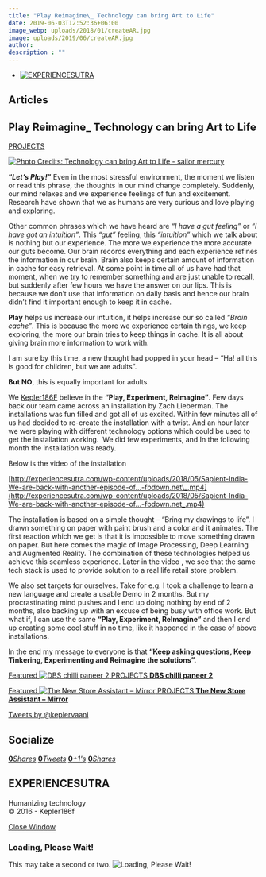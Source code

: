 ```yaml
---
title: "Play Reimagine\_ Technology can bring Art to Life"
date: 2019-06-03T12:52:36+06:00
image_webp: uploads/2018/01/createAR.jpg
image: uploads/2019/06/createAR.jpg
author: 
description : ""
---
```


*   [![EXPERIENCESUTRA](/wp-content/themes/tresor-theme/images/logo.png)](http://experiencesutra.com/)

Articles
--------

Play Reimagine\_ Technology can bring Art to Life
-------------------------------------------------

[PROJECTS](http://experiencesutra.com/category/projects/)

[![Photo Credits: Technology can bring Art to Life - sailor mercury](http://experiencesutra.com/wp-content/uploads/2018/05/1_xB_z9sAFVwMt2pf3hmYuNw-1024x568.png)](http://experiencesutra.com/wp-content/uploads/2018/05/1_xB_z9sAFVwMt2pf3hmYuNw.png)

**“_Let’s Play!_”** Even in the most stressful environment, the moment we listen or read this phrase, the thoughts in our mind change completely. Suddenly, our mind relaxes and we experience feelings of fun and excitement. Research have shown that we as humans are very curious and love playing and exploring.

Other common phrases which we have heard are _“I have a gut feeling”_ or _“I have got an intuition”_. This _“gut”_ feeling, this _“intuition”_ which we talk about is nothing but our experience. The more we experience the more accurate our guts become. Our brain records everything and each experience refines the information in our brain. Brain also keeps certain amount of information in cache for easy retrieval. At some point in time all of us have had that moment, when we try to remember something and are just unable to recall, but suddenly after few hours we have the answer on our lips. This is because we don’t use that information on daily basis and hence our brain didn’t find it important enough to keep it in cache.

**Play** helps us increase our intuition, it helps increase our so called _“Brain cache”_. This is because the more we experience certain things, we keep exploring, the more our brain tries to keep things in cache. It is all about giving brain more information to work with.

I am sure by this time, a new thought had popped in your head – “Ha! all this is good for children, but we are adults”.

**But NO**, this is equally important for adults.

We [Kepler186F](https://vox.publicis.sapient.com/groups/keplerinside) believe in the **“Play, Experiment, ReImagine”**. Few days back our team came across an installation by Zach Lieberman. The installations was fun filled and got all of us excited. Within few minutes all of us had decided to re-create the installation with a twist. And an hour later we were playing with different technology options which could be used to get the installation working.  We did few experiments, and In the following month the installation was ready.

Below is the video of the installation

[http://experiencesutra.com/wp-content/uploads/2018/05/Sapient-India-We-are-back-with-another-episode-of...-fbdown.net\_.mp4](http://experiencesutra.com/wp-content/uploads/2018/05/Sapient-India-We-are-back-with-another-episode-of...-fbdown.net_.mp4)

The installation is based on a simple thought – “Bring my drawings to life”. I drawn something on paper with paint brush and a color and it animates. The first reaction which we get is that it is impossible to move something drawn on paper. But here comes the magic of Image Processing, Deep Learning and Augmented Reality. The combination of these technologies helped us achieve this seamless experience. Later in the video , we see that the same tech stack is used to provide solution to a real life retail store problem.

We also set targets for ourselves. Take for e.g. I took a challenge to learn a new language and create a usable Demo in 2 months. But my procrastinating mind pushes and I end up doing nothing by end of 2 months, also backing up with an excuse of being busy with office work. But what if, I can use the same **“Play, Experiment, ReImagine”** and then I end up creating some cool stuff in no time, like it happened in the case of above installations.

In the end my message to everyone is that **“Keep asking questions, Keep Tinkering, Experimenting and Reimagine the solutions”.**

[Featured ![DBS chilli paneer 2](http://experiencesutra.com/wp-content/uploads/2016/01/Chilli-Paneer-790x500-397x310_c.jpg)   PROJECTS **DBS chilli paneer 2**](http://experiencesutra.com/projects/dbs-chilli-paneer-2/) 

[Featured ![The New Store Assistant – Mirror](http://experiencesutra.com/wp-content/uploads/2017/09/mirror_installation-397x310_c.jpeg)   PROJECTS **The New Store Assistant – Mirror**](http://experiencesutra.com/projects/the-interactive-mirror/) 

[Tweets by @keplervaani](https://twitter.com/twitterdev)

Socialize
---------

[**0**_Shares_](http://www.facebook.com/sharer/sharer.php?u=http://experiencesutra.com) [**0**_Tweets_](#) [**0**_+1's_](https://plus.google.com/share?url=http://experiencesutra.com) [**0**_Shares_](http://www.linkedin.com/shareArticle?mini=true&url=http://experiencesutra.com&title=EXPERIENCESUTRA+-+Humanizing+Technology)

EXPERIENCESUTRA
---------------

Humanizing technology  
© 2016 - Kepler186f

[Close Window](#)

### Loading, Please Wait!

This may take a second or two. ![Loading, Please Wait!](http://experiencesutra.com/wp-content/themes/tresor-theme/images/loading.gif "Loading, Please Wait!")